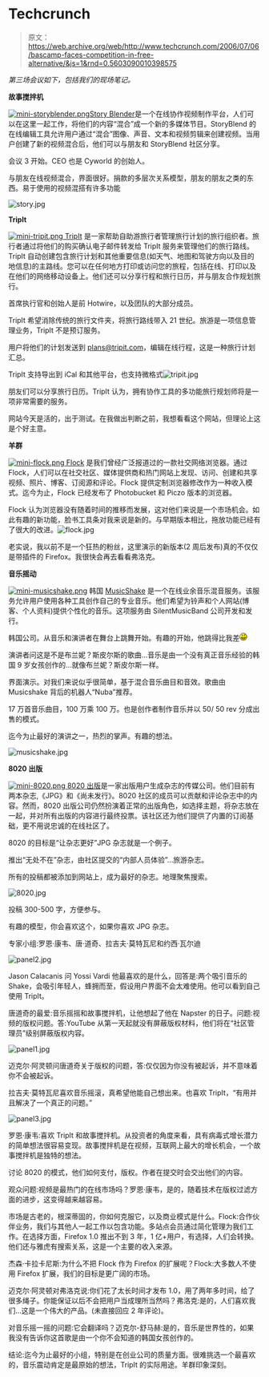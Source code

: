 # Techcrunch

> 原文：<https://web.archive.org/web/http://www.techcrunch.com/2006/07/06/bascamp-faces-competition-in-free-alternative/&js=1&rnd=0.5603090010398575>

*第三场会议如下，包括我们的现场笔记。*

**故事搅拌机**

[![mini-storyblender.png](img/2c04a686088e04cdccee505673c94ad1.png)](https://web.archive.org/web/20070917231914/http://storyblender.com/)[Story Blender](https://web.archive.org/web/20070917231914/http://www.crunchbase.com/company/storyblender)是一个在线协作视频制作平台，人们可以在这里一起工作，将他们的内容“混合”成一个新的多媒体节目。StoryBlend 的在线编辑工具允许用户通过“混合”图像、声音、文本和视频剪辑来创建视频。当用户创建了新的视频混合后，他们可以与朋友和 StoryBlend 社区分享。

会议 3 开始。CEO 也是 Cyworld 的创始人。

与朋友在线视频混合，界面很好。捐款的多层次关系模型，朋友的朋友之类的东西。易于使用的视频混搭有许多功能

![story.jpg](img/3faf7a7ce223d78ff133f968da24597c.png)

**TripIt**

[![mini-tripit.png](img/255b8dcba726466a66d61cc59e5c9977.png) ](https://web.archive.org/web/20070917231914/http://tripit.com/) [TripIt](https://web.archive.org/web/20070917231914/http://www.crunchbase.com/company/tripit) 是一家帮助自助游旅行者管理旅行计划的旅行组织者。旅行者通过将他们的购买确认电子邮件转发给 TripIt 服务来管理他们的旅行路线。TripIt 自动创建包含旅行计划和其他重要信息(如天气、地图和驾驶方向以及目的地信息)的主路线。您可以在任何地方打印或访问您的旅程，包括在线、打印以及在他们的网络移动设备上。他们还可以分享行程和旅行日历，并与朋友合作规划旅行。

首席执行官和创始人是前 Hotwire，以及团队的大部分成员。

TripIt 希望消除传统的旅行文件夹，将旅行路线带入 21 世纪。旅游是一项信息管理业务，TripIt 不是预订服务。

用户将他们的计划发送到 plans@tripit.com，编辑在线行程，这是一种旅行计划汇总。

TripIt 支持导出到 iCal 和其他平台，也支持微格式![tripit.jpg](img/ad7a68dd31310d87ac549c8ae713bfc8.png)

朋友们可以分享旅行日历。TripIt 认为，拥有协作工具的多功能旅行规划师将是一项非常需要的服务。

网站今天是活的，出于测试。在我做出判断之前，我想看看这个网站，但理论上这是个好主意。

**羊群**

[![mini-flock.png](img/b2de42d1955e474605b86df73f2f7e4d.png) ](https://web.archive.org/web/20070917231914/http://flock.com/) [Flock](https://web.archive.org/web/20070917231914/http://www.crunchbase.com/company/flock) 是我们曾经广泛报道过的一款社交网络浏览器。通过 Flock，人们可以在社交社区、媒体提供商和热门网站上发现、访问、创建和共享视频、照片、博客、订阅源和评论。Flock 提供定制浏览器修改作为一种收入模式。迄今为止，Flock 已经发布了 Photobucket 和 Piczo 版本的浏览器。

Flock 认为浏览器没有随着时间的推移而发展，这对他们来说是一个市场机会。如此有趣的新功能，脸书工具条对我来说是新的。与早期版本相比，拖放功能已经有了很大的改进。![flock.jpg](img/c0e2b1650244c1cc6343888e80300a07.png)

老实说，我以前不是一个狂热的粉丝，这里演示的新版本(2 周后发布)真的不仅仅是带插件的 Firefox。我很快会再去看看弗洛克。

**音乐摇动**

[![mini-musicshake.png](img/04344dd66e97ecb25f4f1fadc11512b2.png)](https://web.archive.org/web/20070917231914/http://musicshake.com/) 韩国 [MusicShake](https://web.archive.org/web/20070917231914/http://www.crunchbase.com/company/musicshake) 是一个在线业余音乐混音服务。该服务允许用户使用各种工具创作自己的专业音乐。他们希望为铃声和个人网站(博客、个人资料)提供个性化的音乐。这项服务由 SilentMusicBand 公司开发和发行。

韩国公司。从音乐和演讲者在舞台上跳舞开始。有趣的开始，他跳得比我差![:-)](img/23b0974f9fcbd4e2cae94e65dd321ce6.png)

演讲者问这是不是布兰妮？斯皮尔斯的歌曲…音乐是由一个没有真正音乐经验的韩国 9 岁女孩创作的…就像布兰妮？斯皮尔斯一样。

界面演示。对我们来说似乎很简单，基于混合音乐曲目和音效。歌曲由 Musicshake 背后的机器人“Nuba”推荐。

17 万首音乐曲目，100 万乘 100 万。也是创作者制作音乐并以 50/ 50 rev 分成出售的模式。

迄今为止最好的演讲之一，热烈的掌声。有趣的想法。

![musicshake.jpg](img/1065a2bd938ac03722cfc9932bfd0244.png)

**8020 出版**

[![mini-8020.png](img/f1a264e624f15a59dbbf93aafa909021.png) ](https://web.archive.org/web/20070917231914/http://8020publishing.com/) [ 8020 出版](https://web.archive.org/web/20070917231914/http://www.crunchbase.com/company/8020publishing)是一家出版用户生成杂志的传媒公司。他们目前有两本杂志,《JPG》和《尚未发行》。8020 社区的成员可以贡献和评论杂志中的内容。然而，8020 出版公司仍然扮演着正常的出版角色，如选择主题，将杂志放在一起，并对所有出版的内容进行最终投票。该社区还为他们提供了内置的订阅基础，更不用说忠诚的在线社区了。

8020 的目标是“让杂志更好”JPG 杂志就是一个例子。

推出“无处不在”杂志，由社区提交的“内部人员体验”…旅游杂志。

所有的投稿都被添加到网站上，成为最好的杂志。地理聚焦搜索。

![8020.jpg](img/1361cd77f4871ad281e878eee7995eda.png)

投稿 300-500 字，方便参与。

有趣的模型，你会喜欢这个，如果你喜欢 JPG 杂志。

专家小组:罗恩·康韦、唐·道奇、拉吉夫·莫特瓦尼和约西·瓦尔迪

![panel2.jpg](img/85885e9a3e77d07bd94e754d9b71a242.png)

Jason Calacanis 问 Yossi Vardi 他最喜欢的是什么，回答是:两个吸引音乐的 Shake，会吸引年轻人，蜂拥而至，假设用户界面不会太难使用。他可以看到自己使用 TripIt。

唐道奇的最爱:音乐摇摇和故事搅拌机，让他想起了他在 Napster 的日子。问题:视频的版权问题。答:YouTube 从第一天起就没有屏蔽版权材料，他们将在“社区管理员”级别屏蔽版权内容。

![panel1.jpg](img/32d3a23b3b1e9e64a2081d99634b4cd1.png)

迈克尔·阿灵顿问唐道奇关于版权的问题，答:仅仅因为你没有被起诉，并不意味着你不会被起诉。

拉吉夫·莫特瓦尼喜欢音乐摇滚，真希望他能自己想出来。也喜欢 TripIt，“有用并且解决了一个真正的问题。”

![panel3.jpg](img/38950dcd24efdc139c55246af837e82b.png)

罗恩·康韦:喜欢 TripIt 和故事搅拌机。从投资者的角度来看，具有病毒式增长潜力的简单想法很容易变现。故事搅拌机是在视频，互联网上最大的增长机会，一个故事搅拌机是独特的想法。

讨论 8020 的模式，他们如何支付，版权。作者在提交时会交出他们的内容。

观众问题:视频是最热门的在线市场吗？罗恩·康韦，是的，随着技术在版权过滤方面的进步，这变得越来越容易。

市场是古老的，根深蒂固的，你如何克服它，以及商业模式是什么。Flock:合作伙伴业务，我们与其他人一起工作以包含功能。多站点会员通过简化管理为我们工作。在选择方面，Firefox 1.0 推出不到 3 年，1 亿+用户，有选择，人们会转换。他们还与雅虎有搜索关系，这是一个主要的收入来源。

杰森·卡拉卡尼斯:为什么不把 Flock 作为 Firefox 的扩展呢？Flock:大多数人不使用 Firefox 扩展，我们的目标是更广阔的市场。

迈克尔·阿灵顿对弗洛克说:你们花了太长时间才发布 1.0，用了两年多时间，给了很多绳子。你能保证以后不会把用户当成理所当然吗？弗洛克:是的，人们喜欢我们…这是一个伟大的产品。(未直接回应 2 年评论)。

对音乐摇一摇的问题:它会翻译吗？迈克尔-舒马赫:是的，音乐是世界性的，如果我没有告诉你这首歌是由一个你不会知道的韩国女孩创作的。

结论:迄今为止最好的小组，特别是在创业公司的质量方面。很难挑选一个最喜欢的，音乐震动肯定是最原始的想法，TripIt 的实际用途。羊群印象深刻。